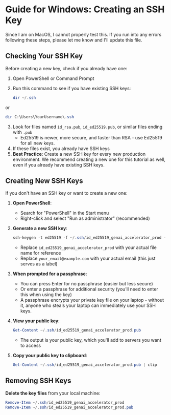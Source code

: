 # Guide for Windows: Creating an SSH Key

Since I am on MacOS, I cannot properly test this. If you run into any errors following these steps, please let me know and I'll update this file.

## Checking Your SSH Key

Before creating a new key, check if you already have one:

1. Open PowerShell or Command Prompt
2. Run this command to see if you have existing SSH keys:

   ```powershell
   dir ~/.ssh
   ```

or

   ```powershell
   dir C:\Users\YourUsername\.ssh
   ```

3. Look for files named `id_rsa.pub`, `id_ed25519.pub`, or similar files ending with `.pub` 
   - Ed25519 is newer, more secure, and faster than RSA - use Ed25519 for all new keys.
4. If these files exist, you already have SSH keys
5. **Best Practice**: Create a new SSH key for every new production environment. We recommend creating a new one for this tutorial as well, even if you already have existing SSH keys.

## Creating New SSH Keys

If you don't have an SSH key or want to create a new one:

1. **Open PowerShell**:
   - Search for "PowerShell" in the Start menu
   - Right-click and select "Run as administrator" (recommended)

2. **Generate a new SSH key**:

   ```powershell
   ssh-keygen -t ed25519 -f ~/.ssh/id_ed25519_genai_accelerator_prod -C "your_email@example.com"
   ```

   - Replace `id_ed25519_genai_accelerator_prod` with your actual file name for reference
   - Replace `your_email@example.com` with your actual email (this just serves as a label)

3. **When prompted for a passphrase**:
   - You can press Enter for no passphrase (easier but less secure)
   - Or enter a passphrase for additional security (you'll need to enter this when using the key)
   - A passphrase encrypts your private key file on your laptop - without it, anyone who steals your laptop can immediately use your SSH keys.

4. **View your public key**:

   ```powershell
   Get-Content ~/.ssh/id_ed25519_genai_accelerator_prod.pub
   ```

   - The output is your public key, which you'll add to servers you want to access

5. **Copy your public key to clipboard**:

   ```powershell
   Get-Content ~/.ssh/id_ed25519_genai_accelerator_prod.pub | clip
   ```

## Removing SSH Keys

**Delete the key files** from your local machine:

   ```powershell
   Remove-Item ~/.ssh/id_ed25519_genai_accelerator_prod
   Remove-Item ~/.ssh/id_ed25519_genai_accelerator_prod.pub
   ```
